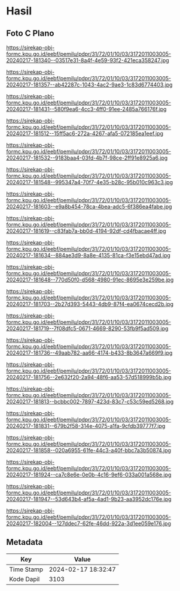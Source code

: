 # Hasil

## Foto C Plano

https://sirekap-obj-formc.kpu.go.id/eebf/pemilu/pdpr/31/72/01/10/03/3172011003005-20240217-181340--03517e31-8a4f-4e59-93f2-421eca358247.jpg

https://sirekap-obj-formc.kpu.go.id/eebf/pemilu/pdpr/31/72/01/10/03/3172011003005-20240217-181357--ab42287c-1043-4ac2-9ae3-1c83d6774403.jpg

https://sirekap-obj-formc.kpu.go.id/eebf/pemilu/pdpr/31/72/01/10/03/3172011003005-20240217-181431--580f9ea6-4cc3-4ff0-91ee-2485a766176f.jpg

https://sirekap-obj-formc.kpu.go.id/eebf/pemilu/pdpr/31/72/01/10/03/3172011003005-20240217-181512--15ff5ac6-272a-4267-afa5-072185ea1eef.jpg

https://sirekap-obj-formc.kpu.go.id/eebf/pemilu/pdpr/31/72/01/10/03/3172011003005-20240217-181532--9183baa4-03fd-4b7f-98ce-2ff91e8925a6.jpg

https://sirekap-obj-formc.kpu.go.id/eebf/pemilu/pdpr/31/72/01/10/03/3172011003005-20240217-181548--995347a4-70f7-4e35-b28c-95b010c963c3.jpg

https://sirekap-obj-formc.kpu.go.id/eebf/pemilu/pdpr/31/72/01/10/03/3172011003005-20240217-181603--e9a8b454-78ca-4bea-adc5-6f386ea4fabe.jpg

https://sirekap-obj-formc.kpu.go.id/eebf/pemilu/pdpr/31/72/01/10/03/3172011003005-20240217-181619--c83fab7a-bb0d-4194-92df-cd4fbacae4ff.jpg

https://sirekap-obj-formc.kpu.go.id/eebf/pemilu/pdpr/31/72/01/10/03/3172011003005-20240217-181634--884ae3d9-8a8e-4135-81ca-f3e15ebd47ad.jpg

https://sirekap-obj-formc.kpu.go.id/eebf/pemilu/pdpr/31/72/01/10/03/3172011003005-20240217-181648--770d50f0-d568-4980-91ec-8695e3e259be.jpg

https://sirekap-obj-formc.kpu.go.id/eebf/pemilu/pdpr/31/72/01/10/03/3172011003005-20240217-181703--2b27d393-5443-4db9-87f4-ea0674cecd2b.jpg

https://sirekap-obj-formc.kpu.go.id/eebf/pemilu/pdpr/31/72/01/10/03/3172011003005-20240217-181719--7f08dfc5-0671-4669-8290-53fb9f5ad509.jpg

https://sirekap-obj-formc.kpu.go.id/eebf/pemilu/pdpr/31/72/01/10/03/3172011003005-20240217-181736--49aab782-aa66-4174-b433-8b3647a669f9.jpg

https://sirekap-obj-formc.kpu.go.id/eebf/pemilu/pdpr/31/72/01/10/03/3172011003005-20240217-181756--2e632f20-2a94-48f6-aa53-57d518999b5b.jpg

https://sirekap-obj-formc.kpu.go.id/eebf/pemilu/pdpr/31/72/01/10/03/3172011003005-20240217-181813--bcbbc002-7897-423d-83c7-c53c59ed5268.jpg

https://sirekap-obj-formc.kpu.go.id/eebf/pemilu/pdpr/31/72/01/10/03/3172011003005-20240217-181831--679b2f58-314e-4075-a1fa-9cfdb39777f7.jpg

https://sirekap-obj-formc.kpu.go.id/eebf/pemilu/pdpr/31/72/01/10/03/3172011003005-20240217-181858--020a6955-61fe-44c3-a40f-bbc7a3b50874.jpg

https://sirekap-obj-formc.kpu.go.id/eebf/pemilu/pdpr/31/72/01/10/03/3172011003005-20240217-181924--ca7c8e6e-0e0b-4c16-9ef6-033a001a568e.jpg

https://sirekap-obj-formc.kpu.go.id/eebf/pemilu/pdpr/31/72/01/10/03/3172011003005-20240217-181947--53d643b4-af5a-4ad1-9b23-aa3952dc176e.jpg

https://sirekap-obj-formc.kpu.go.id/eebf/pemilu/pdpr/31/72/01/10/03/3172011003005-20240217-182004--127ddec7-62fe-46dd-922a-3d1ee059e176.jpg


## Metadata

| Key        | Value               |
| ---------- | ------------------- |
| Time Stamp | 2024-02-17 18:32:47 |
| Kode Dapil | 3103                |



